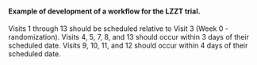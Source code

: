 #### Example of development of a workflow for the LZZT trial.

Visits 1 through 13 should be scheduled relative to Visit 3 (Week 0 - randomization).
Visits 4, 5, 7, 8, and 13 should occur within 3 days of their scheduled date. Visits 9, 10,
11, and 12 should occur within 4 days of their scheduled date.
